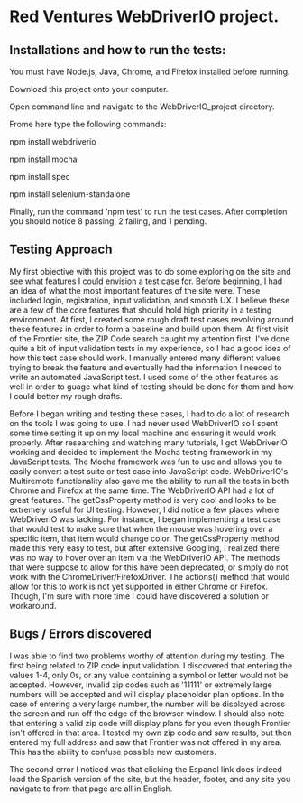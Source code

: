 # Red Ventures WebDriverIO project.
## Installations and how to run the tests:
You must have Node.js, Java, Chrome, and Firefox installed before running.

Download this project onto your computer.

Open command line and navigate to the WebDriverIO_project directory.

Frome here type the following commands:

npm install webdriverio

npm install mocha

npm install spec

npm install selenium-standalone

Finally, run the command 'npm test' to run the test cases.  After completion you should notice 8 passing, 2 failing, and 1 pending.


## Testing Approach
My first objective with this project was to do some exploring on the site and see what features I could envision a test case for.  Before beginning, I had an idea of what the most important features of the site were.  These included login, registration, input validation, and smooth UX.  I believe these are a few of the core features that should hold high priority in a testing environment.  At first, I created some rough draft test cases revolving around these features in order to form a baseline and build upon them.  At first visit of the Frontier site, the ZIP Code search caught my attention first.  I've done quite a bit of input validation tests in my experience, so I had a good idea of how this test case should work.  I manually entered many different values trying to break the feature and eventually had the information I needed to write an automated JavaScript test.  I used some of the other features as well in order to guage what kind of testing should be done for them and how I could better my rough drafts. 

Before I began writing and testing these cases, I had to do a lot of research on the tools I was going to use.  I had never used WebDriverIO so I spent some time setting it up on my local machine and ensuring it would work properly.  After researching and watching many tutorials, I got WebDriverIO working and decided to implement the Mocha testing framework in my JavaScript tests.  The Mocha framework was fun to use and allows you to easily convert a test suite or test case into JavaScript code.  WebDriverIO's Multiremote functionality also gave me the ability to run all the tests in both Chrome and Firefox at the same time.  The WebDriverIO API had a lot of great features.  The getCssProperty method is very cool and looks to be extremely useful for UI testing.  However, I did notice a few places where WebDriverIO was lacking.  For instance, I began implementing a test case that would test to make sure that when the mouse was hovering over a specific item, that item would change color.  The getCssProperty method made this very easy to test, but after extensive Googling, I realized there was no way to hover over an item via the WebDriverIO API.  The methods that were suppose to allow for this have been deprecated, or simply do not work with the ChromeDriver/FirefoxDriver.  The actions() method that would allow for this to work is not yet supported in either Chrome or Firefox.  Though, I'm sure with more time I could have discovered a solution or workaround.

## Bugs / Errors discovered
I was able to find two problems worthy of attention during my testing.  The first being related to ZIP code input validation.  I discovered that entering the values 1-4, only 0s, or any value containing a symbol or letter would not be accepted.  However, invalid zip codes such as '11111' or extremely large numbers will be accepted and will display placeholder plan options.  In the case of entering a very large number, the number will be displayed across the screen and run off the edge of the browser window.  I should also note that entering a valid zip code will display plans for you even though Frontier isn't offered in that area.  I tested my own zip code and saw results, but then entered my full address and saw that Frontier was not offered in my area.  This has the ability to confuse possible new customers.

The second error I noticed was that clicking the Espanol link does indeed load the Spanish version of the site, but the header, footer, and any site you navigate to from that page are all in English.
